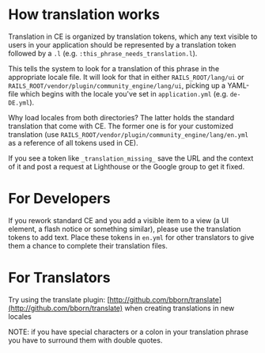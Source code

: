 How translation works
=====================

Translation in CE is organized by translation tokens, which any text visible to users in your application should be represented by a translation token followed by a `.l` (e.g. `:this_phrase_needs_translation.l`). 

This tells the system to look for a translation of this phrase in the appropriate locale file. It will look for that in either `RAILS_ROOT/lang/ui` or `RAILS_ROOT/vendor/plugin/community_engine/lang/ui`, picking up a YAML-file which begins with the locale you've set in `application.yml` (e.g. `de-DE.yml`). 

Why load locales from both directories? The latter holds the standard translation that come with CE. The former one is for your customized translation (use `RAILS_ROOT/vendor/plugin/community_engine/lang/en.yml` as a reference of all tokens used in CE).

If you see a token like `_translation_missing_` save the URL and the context of it and post a request at Lighthouse or the Google group to get it fixed.

For Developers
==============
If you rework standard CE and you add a visible item to a view (a UI element, a flash notice or something similar), please use the translation tokens to add text. Place these tokens in `en.yml` for other translators to give them a chance to complete their translation files.

For Translators
===============
Try using the translate plugin: [http://github.com/bborn/translate](http://github.com/bborn/translate) when creating translations in new locales


NOTE: if you have special characters or a colon in your translation phrase you have to surround them with double quotes.